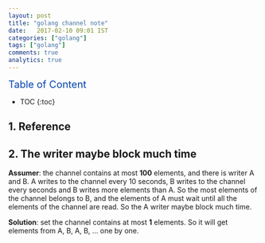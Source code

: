 ```yaml
---
layout: post
title: "golang channel note"
date:   2017-02-10 09:01 IST
categories: ["golang"]
tags: ["golang"]
comments: true
analytics: true
---
```


<span/>

<span style="color: #0645ad; font-size:20px">Table of Content<span/>

  * TOC
  {:toc}

## 1. Reference

## 2. The writer maybe block much time

**Assumer**: the channel contains at most **100** elements, and there is writer A and B.
A writes to the channel every 10 seconds, B writes to the channel every seconds and
B writes more elements than A. So the most elements of the channel belongs to B, and the
elements of A must wait until all the elements of the channel are read. So the A writer
maybe block much time.

**Solution**: set the channel contains at most **1** elements. So it will get elements from
A, B, A, B, ... one by one.
